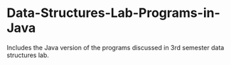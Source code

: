 # Data-Structures-Lab-Programs-in-Java
Includes the Java version of the programs discussed in 3rd semester data structures lab.
